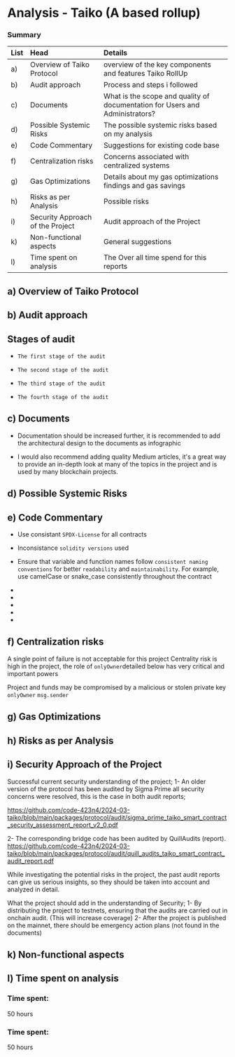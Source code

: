 # Analysis  - Taiko (A based rollup)
### Summary
| List |Head |Details|
|:--|:----------------|:------|
|a) |Overview of Taiko Protocol | overview of the key components and features Taiko RollUp |
|b) |Audit approach | Process and steps i followed |
|c) |Documents | What is the scope and quality of documentation for Users and Administrators? |
|d) |Possible Systemic Risks | The possible systemic risks based on my analysis |
|e) |Code Commentary  | Suggestions for existing code base |
|f) |Centralization risks | Concerns associated with centralized systems |
|g) |Gas Optimizations| Details about my gas optimizations findings and gas savings |
|h) |Risks as per Analysis | Possible risks |
|i) |Security Approach of the Project | Audit approach of the Project |
|k) |Non-functional aspects | General suggestions |
|l) |Time spent on analysis | The Over all time spend for this reports |


## a) Overview of Taiko Protocol


## b) Audit approach 


## Stages of audit

- ``The first stage of the audit``



- ``The second stage of the audit``

 

- ``The third stage of the audit``



- ``The fourth stage of the audit``



## c) Documents
- Documentation should be increased further, it is recommended to add the architectural design to the documents as infographic

- I would also recommend adding quality Medium articles, it's a great way to provide an in-depth look at many of the topics in the project and is used by many blockchain projects.

## d) Possible Systemic Risks

## e) Code Commentary
- Use consistant ``SPDX-License`` for all contracts 
 
- Inconsistance ``solidity versions`` used 

- Ensure that variable and function names follow ``consistent naming conventions`` for better ``readability`` and ``maintainability``. For example, use camelCase or snake_case consistently throughout the contract

-

-

-

-

-

## f) Centralization risks
A single point of failure is not acceptable for this project Centrality risk is high in the project, the role of ``onlyOwner``detailed below has very critical and important powers

Project and funds may be compromised by a malicious or stolen private key ``onlyOwner`` ``msg.sender``

## g) Gas Optimizations

## h) Risks as per Analysis

## i) Security Approach of the Project
Successful current security understanding of the project;
1- An older version of the protocol has been audited by Sigma Prime all security concerns were resolved, this is the case in both audit reports;

https://github.com/code-423n4/2024-03-taiko/blob/main/packages/protocol/audit/sigma_prime_taiko_smart_contract_security_assessment_report_v2_0.pdf

2- The corresponding bridge code has been audited by QuillAudits (report).
https://github.com/code-423n4/2024-03-taiko/blob/main/packages/protocol/audit/quill_audits_taiko_smart_contract_audit_report.pdf

While investigating the potential risks in the project, the past audit reports can give us serious insights, so they should be taken into account and analyzed in detail. 


What the project should add in the understanding of Security;
1- By distributing the project to testnets, ensuring that the audits are carried out in onchain audit. (This will increase coverage)
2- After the project is published on the mainnet, there should be emergency action plans (not found in the documents)

## k) Non-functional aspects

## l) Time spent on analysis







### Time spent:
50 hours

### Time spent:
50 hours